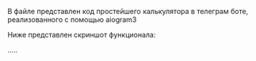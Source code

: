 В файле представлен код простейшего калькулятора в телеграм боте, реализованного с помощью aiogram3

Ниже представлен скриншот функционала:

.....
